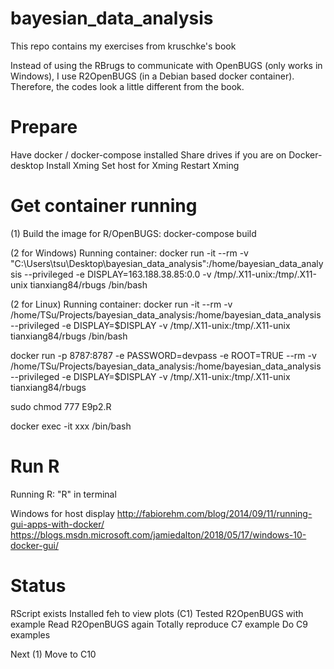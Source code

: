 # bayesian_data_analysis
This repo contains my exercises from kruschke's book

Instead of using the RBrugs to communicate with OpenBUGS (only works in Windows), I use R2OpenBUGS (in a Debian based docker container). Therefore, the codes look a little different from the book.

# Prepare
Have docker / docker-compose installed
Share drives if you are on Docker-desktop
Install Xming
Set host for Xming
Restart Xming

# Get container running
(1) Build the image for R/OpenBUGS: docker-compose build

(2 for Windows) Running container: docker run -it --rm -v "C:\Users\tsu\Desktop\bayesian_data_analysis":/home/bayesian_data_analysis --privileged -e DISPLAY=163.188.38.85:0.0 -v /tmp/.X11-unix:/tmp/.X11-unix tianxiang84/rbugs /bin/bash

(2 for Linux) Running container: docker run -it --rm -v /home/TSu/Projects/bayesian_data_analysis:/home/bayesian_data_analysis --privileged -e DISPLAY=$DISPLAY -v /tmp/.X11-unix:/tmp/.X11-unix tianxiang84/rbugs /bin/bash

docker run -p 8787:8787 -e PASSWORD=devpass -e ROOT=TRUE --rm -v /home/TSu/Projects/bayesian_data_analysis:/home/bayesian_data_analysis --privileged -e DISPLAY=$DISPLAY -v /tmp/.X11-unix:/tmp/.X11-unix tianxiang84/rbugs

sudo chmod 777 E9p2.R

docker exec -it xxx /bin/bash



# Run R
Running R: "R" in terminal

Windows for host display
http://fabiorehm.com/blog/2014/09/11/running-gui-apps-with-docker/
https://blogs.msdn.microsoft.com/jamiedalton/2018/05/17/windows-10-docker-gui/

# Status
RScript exists
Installed feh to view plots (C1)
Tested R2OpenBUGS with example
Read R2OpenBUGS again
Totally reproduce C7 example
Do C9 examples

Next
(1) Move to C10
